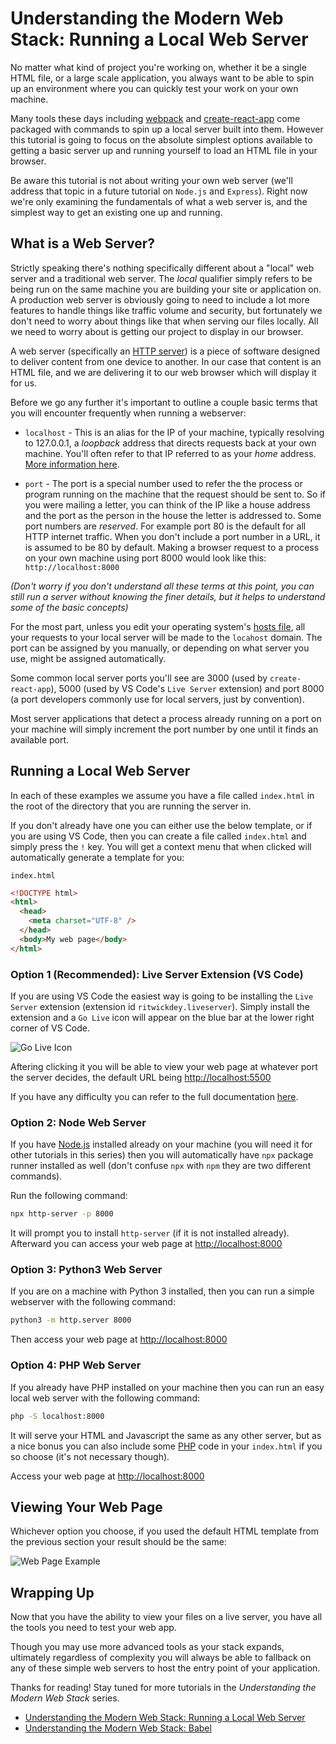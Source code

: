 # Understanding the Modern Web Stack: Running a Local Web Server

No matter what kind of project you're working on, whether it be a single HTML file, or a large scale application, you always want to be able to spin up an environment where you can quickly test your work on your own machine.

Many tools these days including [webpack](https://webpack.js.org/) and [create-react-app](https://github.com/facebook/create-react-app) come packaged with commands to spin up a local server built into them.  However this tutorial is going to focus on the absolute simplest options available to getting a basic server up and running yourself to load an HTML file in your browser.

Be aware this tutorial is not about writing your own web server (we'll address that topic in a future tutorial on `Node.js` and `Express`).  Right now we're only examining the fundamentals of what a web server is, and the simplest way to get an existing one up and running.

## What is a Web Server?

Strictly speaking there's nothing specifically different about a "local" web server and a traditional web server.  The _local_ qualifier simply refers to be being run on the same machine you are building your site or application on.  A production web server is obviously going to need to include a lot more features to handle things like traffic volume and security, but fortunately we don't need to worry about things like that when serving our files locally.  All we need to worry about is getting our project to display in our browser.  

A web server (specifically an [HTTP server](https://developer.mozilla.org/en-US/docs/Glossary/HTTP)) is a piece of software designed to deliver content from one device to another. In our case that content is an HTML file, and we are delivering it to our web browser which will display it for us.

Before we go any further it's important to outline a couple basic terms that you will encounter frequently when running a webserver:

- `localhost` - This is an alias for the IP of your machine, typically resolving to 127.0.0.1, a _loopback_ address that directs requests back at your own machine.  You'll often refer to that IP referred to as your _home_ address.  [More information here](https://en.wikipedia.org/wiki/Localhost).

- `port` - The port is a special number used to refer the the process or program running on the machine that the request should be sent to.  So if you were mailing a letter, you can think of the IP like a house address and the port as the person in the house the letter is addressed to.  Some port numbers are _reserved_.  For example port 80 is the default for all HTTP internet traffic.  When you don't include a port number in a URL, it is assumed to be 80 by default.  Making a browser request to a process on your own machine using port 8000 would look like this: `http://localhost:8000`

_(Don't worry if you don't understand all these terms at this point, you can still run a server without knowing the finer details, but it helps to understand some of the basic concepts)_

For the most part, unless you edit your operating system's [hosts file](https://en.wikipedia.org/wiki/Hosts_(file)), all your requests to your local server will be made to the `locahost` domain.  The port can be assigned by you manually, or depending on what server you use, might be assigned automatically.  

Some common local server ports you'll see are 3000 (used by `create-react-app`), 5000 (used by VS Code's `Live Server` extension) and port 8000 (a port developers commonly use for local servers, just by convention).  

Most server applications that detect a process already running on a port on your machine will simply increment the port number by one until it finds an available port.


## Running a Local Web Server

In each of these examples we assume you have a file called `index.html` in the root of the directory that you are running the server in.

If you don't already have one you can either use the below template, or if you are using VS Code, then you can create a file called `index.html` and simply press the `!` key.  You will get a context menu that when clicked will automatically generate a template for you:

`index.html`
```html
<!DOCTYPE html>
<html>
  <head>
    <meta charset="UTF-8" />
  </head>
  <body>My web page</body>
</html>
```

### Option 1 (Recommended): Live Server Extension (VS Code)

If you are using VS Code the easiest way is going to be installing the `Live Server` extension (extension id `ritwickdey.liveserver`). Simply install the extension and a `Go Live` icon will appear on the blue bar at the lower right corner of VS Code.

![Go Live Icon](https://raw.githubusercontent.com/ritwickdey/vscode-live-server/master/images/Screenshot/vscode-live-server-statusbar-3.jpg)

Aftering clicking it you will be able to view your web page at whatever port the server decides, the default URL being [http://localhost:5500]()

If you have any difficulty you can refer to the full documentation [here](https://marketplace.visualstudio.com/items?itemName=ritwickdey.LiveServer).

### Option 2: Node Web Server

If you have [Node.js](https://nodejs.org/en/download/) installed already on your machine (you will need it for other tutorials in this series) then you will automatically have `npx` package runner installed as well (don't confuse `npx` with `npm` they are two different commands).

Run the following command:

```bash
npx http-server -p 8000
```

It will prompt you to install `http-server` (if it is not installed already). Afterward you can access your web page at [http://localhost:8000]()

### Option 3: Python3 Web Server

If you are on a machine with Python 3 installed, then you can run a simple webserver with the following command:

```bash
python3 -m http.server 8000
```

Then access your web page at [http://localhost:8000]()


### Option 4: PHP Web Server

If you already have PHP installed on your machine then you can run an easy local web server with the following command:

```bash
php -S localhost:8000
```

It will serve your HTML and Javascript the same as any other server, but as a nice bonus you can also include some [PHP](https://www.php.net/manual/en/intro-whatis.php) code in your `index.html` if you so choose (it's not necessary though).

Access your web page at [http://localhost:8000]()

## Viewing Your Web Page

Whichever option you choose, if you used the default HTML template from the previous section your result should be the same:

![Web Page Example](https://i.imgur.com/goULnTE.png)

## Wrapping Up

Now that you have the ability to view your files on a live server, you have all the tools you need to test your web app.  

Though you may use more advanced tools as your stack expands, ultimately regardless of complexity you will always be able to fallback on any of these simple web servers to host the entry point of your application.

Thanks for reading!  Stay tuned for more tutorials in the _Understanding the Modern Web Stack_ series.

- [Understanding the Modern Web Stack: Running a Local Web Server](https://dev.to/alexeagleson/understanding-the-modern-web-stack-running-a-local-web-server-4d8g)
- [Understanding the Modern Web Stack: Babel](https://dev.to/alexeagleson/building-a-modern-web-stack-babel-3hfp)